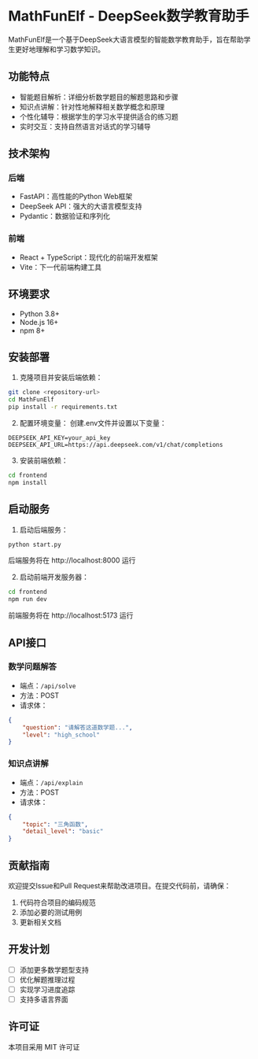 # MathFunElf - DeepSeek数学教育助手

MathFunElf是一个基于DeepSeek大语言模型的智能数学教育助手，旨在帮助学生更好地理解和学习数学知识。

## 功能特点

- 智能题目解析：详细分析数学题目的解题思路和步骤
- 知识点讲解：针对性地解释相关数学概念和原理
- 个性化辅导：根据学生的学习水平提供适合的练习题
- 实时交互：支持自然语言对话式的学习辅导

## 技术架构

### 后端
- FastAPI：高性能的Python Web框架
- DeepSeek API：强大的大语言模型支持
- Pydantic：数据验证和序列化

### 前端
- React + TypeScript：现代化的前端开发框架
- Vite：下一代前端构建工具

## 环境要求

- Python 3.8+
- Node.js 16+
- npm 8+

## 安装部署

1. 克隆项目并安装后端依赖：
```bash
git clone <repository-url>
cd MathFunElf
pip install -r requirements.txt
```

2. 配置环境变量：
创建.env文件并设置以下变量：
```
DEEPSEEK_API_KEY=your_api_key
DEEPSEEK_API_URL=https://api.deepseek.com/v1/chat/completions
```

3. 安装前端依赖：
```bash
cd frontend
npm install
```

## 启动服务

1. 启动后端服务：
```bash
python start.py
```
后端服务将在 http://localhost:8000 运行

2. 启动前端开发服务器：
```bash
cd frontend
npm run dev
```
前端服务将在 http://localhost:5173 运行

## API接口

### 数学问题解答
- 端点：`/api/solve`
- 方法：POST
- 请求体：
```json
{
    "question": "请解答这道数学题...",
    "level": "high_school"
}
```

### 知识点讲解
- 端点：`/api/explain`
- 方法：POST
- 请求体：
```json
{
    "topic": "三角函数",
    "detail_level": "basic"
}
```

## 贡献指南

欢迎提交Issue和Pull Request来帮助改进项目。在提交代码前，请确保：

1. 代码符合项目的编码规范
2. 添加必要的测试用例
3. 更新相关文档

## 开发计划

- [ ] 添加更多数学题型支持
- [ ] 优化解题推理过程
- [ ] 实现学习进度追踪
- [ ] 支持多语言界面

## 许可证

本项目采用 MIT 许可证